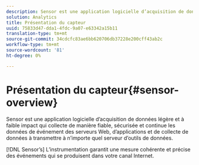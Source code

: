 ```yaml
---
description: Sensor est une application logicielle d’acquisition de données légère et à faible impact qui collecte de manière fiable, sécurisée et continue les données de événement des serveurs Web, d’applications et de collecte de données à transmettre à n’importe quel serveur d’outils de données.
solution: Analytics
title: Présentation du capteur
uuid: 75833d47-dda1-4fdc-9a07-e63342a15b11
translation-type: tm+mt
source-git-commit: 34cdcfc83ae6bb620706db37228e200cff43ab2c
workflow-type: tm+mt
source-wordcount: '81'
ht-degree: 0%

---
```



# Présentation du capteur{#sensor-overview}

Sensor est une application logicielle d’acquisition de données légère et à faible impact qui collecte de manière fiable, sécurisée et continue les données de événement des serveurs Web, d’applications et de collecte de données à transmettre à n’importe quel serveur d’outils de données.

[!DNL Sensor’s] L’instrumentation garantit une mesure cohérente et précise des événements qui se produisent dans votre canal Internet.
